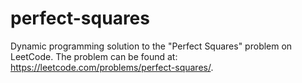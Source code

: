 # perfect-squares
Dynamic programming solution to the "Perfect Squares" problem on LeetCode. The problem can be found at: https://leetcode.com/problems/perfect-squares/.
